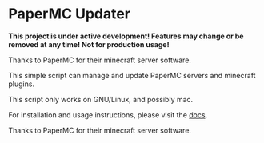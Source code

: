 # PaperMC Updater

**This project is under active development! Features may change or be removed at any time! Not for production usage!**

Thanks to PaperMC for their minecraft server software.

This simple script can manage and update PaperMC servers and minecraft plugins.

This script only works on GNU/Linux, and possibly mac.

For installation and usage instructions, please visit the [docs](https://papermc-updater.readthedocs.io/en/latest/).

Thanks to PaperMC for their minecraft server software.
